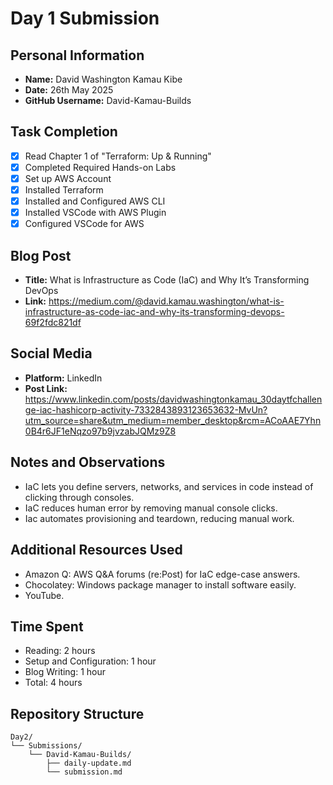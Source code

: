 # Day 1 Submission

## Personal Information
- **Name:** David Washington Kamau Kibe
- **Date:** 26th May 2025
- **GitHub Username:** David-Kamau-Builds

## Task Completion
- [x] Read Chapter 1 of "Terraform: Up & Running"
- [x] Completed Required Hands-on Labs
- [x] Set up AWS Account
- [x] Installed Terraform
- [x] Installed and Configured AWS CLI
- [x] Installed VSCode with AWS Plugin
- [x] Configured VSCode for AWS

## Blog Post
- **Title:** What is Infrastructure as Code (IaC) and Why It’s Transforming DevOps
- **Link:** https://medium.com/@david.kamau.washington/what-is-infrastructure-as-code-iac-and-why-its-transforming-devops-69f2fdc821df

## Social Media
- **Platform:** LinkedIn
- **Post Link:** https://www.linkedin.com/posts/davidwashingtonkamau_30daytfchallenge-iac-hashicorp-activity-7332843893123653632-MvUn?utm_source=share&utm_medium=member_desktop&rcm=ACoAAE7Yhn0B4r6JF1eNqzo97b9jvzabJQMz9Z8

## Notes and Observations
- IaC lets you define servers, networks, and services in code instead of clicking through consoles.
- IaC reduces human error by removing manual console clicks.
- Iac automates provisioning and teardown, reducing manual work.

## Additional Resources Used
- Amazon Q: AWS Q&A forums (re:Post) for IaC edge-case answers.
- Chocolatey: Windows package manager to install software easily.
- YouTube.

## Time Spent
- Reading: 2 hours
- Setup and Configuration: 1 hour
- Blog Writing: 1 hour
- Total: 4 hours

## Repository Structure
```
Day2/
└── Submissions/
    └── David-Kamau-Builds/
        ├── daily-update.md
        └── submission.md
```